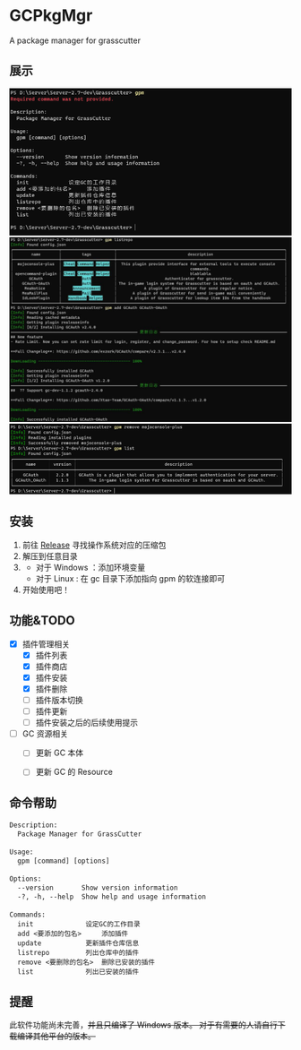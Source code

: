 # GCPkgMgr
A package manager for grasscutter

## 展示

![命令帮助](Preview/default.png)
![插件列表以及安装](Preview/install.jpg)
![插件删除](Preview/remove.png)

## 安装

1. 前往 [Release](https://github.com/SwetyCore/GCPkgMgr/releases) 寻找操作系统对应的压缩包
2. 解压到任意目录
3. + 对于 Windows ：添加环境变量
   + 对于 Linux : 在 gc 目录下添加指向 gpm 的软连接即可
4. 开始使用吧！
   
## 功能&TODO

- [x] 插件管理相关
  - [x] 插件列表
  - [x] 插件商店
  - [x] 插件安装
  - [x] 插件删除
  - [ ] 插件版本切换
  - [ ] 插件更新
  - [ ] 插件安装之后的后续使用提示
- [ ] GC 资源相关
    - [ ] 更新 GC 本体
    - [ ] 更新 GC 的 Resource


## 命令帮助

```
Description:
  Package Manager for GrassCutter

Usage:
  gpm [command] [options]

Options:
  --version       Show version information
  -?, -h, --help  Show help and usage information

Commands:
  init             设定GC的工作目录
  add <要添加的包名>     添加插件
  update           更新插件仓库信息
  listrepo         列出仓库中的插件
  remove <要删除的包名>  删除已安装的插件
  list             列出已安装的插件
  ```

## 提醒
此软件功能尚未完善，~~并且只编译了 Windows 版本。
对于有需要的人请自行下载编译其他平台的版本。~~

